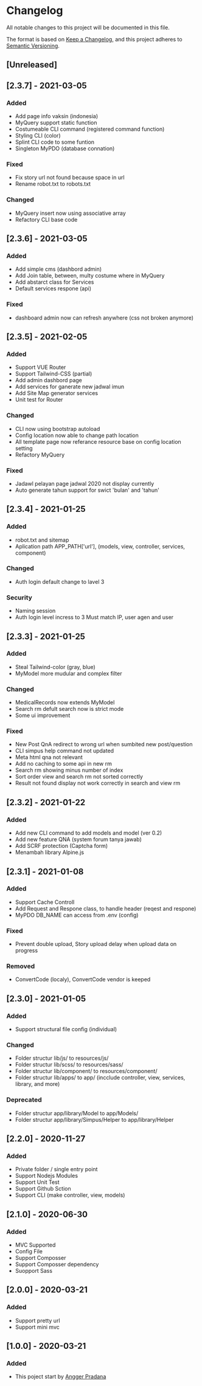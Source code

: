 # Changelog
All notable changes to this project will be documented in this file.

The format is based on [Keep a Changelog](https://keepachangelog.com/en/1.0.0/),
and this project adheres to [Semantic Versioning](https://semver.org/spec/v2.0.0.html).

## [Unreleased]

## [2.3.7] - 2021-03-05
### Added
- Add page info vaksin (indonesia)
- MyQuery support static function
- Costumeable CLI command (registered command function)
- Styling CLI (color)
- Splint CLI code to some funtion
- Singleton MyPDO (database connation)

### Fixed
- Fix story url not found because space in url
- Rename robot.txt to robots.txt

### Changed
- MyQuery insert now using associative array
- Refactory CLI base code

## [2.3.6] - 2021-03-05
### Added
- Add simple cms (dashbord admin)
- Add Join table, between, multy costume where in MyQuery
- Add abstarct class for Services
- Default services respone (api)

### Fixed
- dashboard admin now can refresh anywhere (css not broken anymore)

## [2.3.5] - 2021-02-05
### Added
- Support VUE Router
- Support Tailwind-CSS (partial)
- Add admin dashbord page
- Add services for ganerate new jadwal imun
- Add Site Map generator services
- Unit test for Router

### Changed
- CLI now using bootstrap autoload
- Config location now able to change path location
- All template page now referance resource base on config location setting
- Refactory MyQuery

### Fixed
- Jadawl pelayan page jadwal 2020 not display currently
- Auto generate tahun support for swict 'bulan' and 'tahun'

## [2.3.4] - 2021-01-25
### Added
- robot.txt and sitemap
- Aplication path APP_PATH['url'], (models, view, controller, services, component)

### Changed
- Auth login default change to lavel 3

### Security  
- Naming session
- Auth login level incress to 3 Must match IP, user agen and user

## [2.3.3] - 2021-01-25
### Added 
- Steal Tailwind-color (gray, blue)
- MyModel more mudular and complex filter

### Changed 
- MedicalRecords now extends MyModel
- Search rm defult search now is strict mode
- Some ui improvement

### Fixed
- New Post QnA redirect to wrong url when sumbited new post/question
- CLI simpus help command not updated
- Meta html qna not relevant
- Add no caching to some api in new rm
- Search rm showing minus number of index
- Sort order view and search rm not sorted correctly
- Result not found display not work correctly in search and view rm

## [2.3.2] - 2021-01-22
### Added 
- Add new CLI command to add models and model (ver 0.2)
- Add new feature QNA (system forum tanya jawab)
- Add SCRF protection (Captcha form)
- Menambah library Alpine.js

## [2.3.1] - 2021-01-08
### Added
- Support Cache Controll
- Add Request and Respone class, to handle header (reqest and respone)
- MyPDO DB_NAME can access from .env (config)

### Fixed
- Prevent double upload, Story upload delay when upload data on progress

### Removed
- ConvertCode (localy), ConvertCode vendor is keeped

## [2.3.0] - 2021-01-05
### Added
- Support structural file config (individual)

### Changed 
- Folder structur lib/js/ to resources/js/
- Folder structur lib/scss/ to resources/sass/
- Folder structur lib/component/ to resources/component/
- Folder structur lib/apps/ to app/ (incclude controller, view, services, library, and more)

### Deprecated
- Folder structur app/library/Model to app/Models/
- Folder structur app/library/Simpus/Helper to app/library/Helper

## [2.2.0] - 2020-11-27
### Added
- Private folder / single entry point
- Support Nodejs Modules
- Support Unit Test
- Support Github Sction
- Support CLI (make controller, view, models)

## [2.1.0] - 2020-06-30
### Added
- MVC Supported
- Config File
- Support Composser
- Support Composser dependency
- Suopport Sass

## [2.0.0] - 2020-03-21
### Added
- Support pretty url
- Support mini mvc

## [1.0.0] - 2020-03-21
### Added
- This poject start by [Angger Pradana](https://github.com/SonyPradana)

